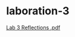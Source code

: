 # laboration-3



[Lab 3 Reflections .pdf](https://github.com/Mattyjatta/laboration-2/files/11062816/Lab.3.Reflections.pdf)

